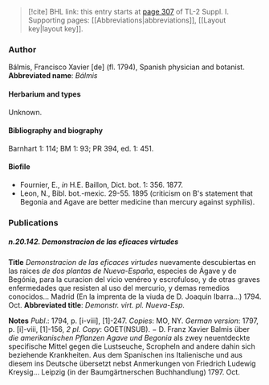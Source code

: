 > [!cite] BHL link: this entry starts at [page 307](https://www.biodiversitylibrary.org/page/33265034) of TL-2 Suppl. I.
> Supporting pages: [[Abbreviations|abbreviations]], [[Layout key|layout key]].

### Author

Bálmis, Francisco Xavier \[de\] (fl. 1794), Spanish physician and botanist. 
**Abbreviated name**: *Bálmis*

#### Herbarium and types

Unknown.

#### Bibliography and biography

Barnhart 1: 114; BM 1: 93; PR 394, ed. 1: 451.

#### Biofile

- Fournier, E., *in* H.E. Baillon, Dict. bot. 1: 356. 1877.
- Leon, N., Bibl. bot.-mexic. 29-55. 1895 (criticism on B's statement that Begonia and Agave are better medicine than mercury against syphilis).

### Publications

##### n.20.142. Demonstracion de las eficaces virtudes

**Title**
*Demonstracion de las eficaces virtudes* nuevamente descubiertas en las raices *de dos plantas de Nueva-España*, especies de Ágave y de Begónia, para la curacion del vicio venéreo y escrofuloso, y de otras graves enfermedades que resisten al uso del mercurio, y demas remedios conocidos... Madrid (En la imprenta de la viuda de D. Joaquin Ibarra...) 1794. Oct.
**Abbreviated title**: *Demonstr. virt. pl. Nueva-Esp.*

**Notes**
*Publ*.: 1794, p. \[i-viii\], \[1\]-247. *Copies*: MO, NY.
*German version*: 1797, p. \[i\]-viii, \[1\]-156, *2 pl. Copy*: GOET(NSUB). − D. Franz Xavier Balmis über *die amerikanischen Pflanzen Agave und Begonia* als zwey neuentdeckte specifische Mittel gegen die Lustseuche, Scropheln and andere dahin sich beziehende Krankheiten. Aus dem Spanischen ins Italienische und aus diesem ins Deutsche übersetzt nebst Anmerkungen von Friedrich Ludewig Kreysig... Leipzig (in der Baumgärtnerschen Buchhandlung) 1797. Oct.

